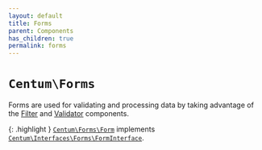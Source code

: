 ```yaml
---
layout: default
title: Forms
parent: Components
has_children: true
permalink: forms
---
```




# `Centum\Forms`

Forms are used for validating and processing data by taking advantage of the [Filter](../filter/index.md) and [Validator](../validator/index.md) components.

{: .highlight }
[`Centum\Forms\Form`](https://github.com/SidRoberts/centum/blob/development/src/Forms/Form.php) implements [`Centum\Interfaces\Forms\FormInterface`](https://github.com/SidRoberts/centum/blob/development/src/Interfaces/Forms/FormInterface.php).
